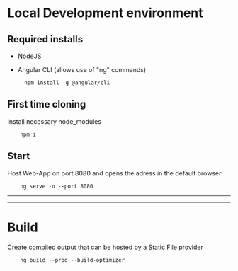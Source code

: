 # Local Development environment

## Required installs

* [NodeJS](https://nodejs.org/en/download/)
* Angular CLI (allows use of "ng" commands)

        npm install -g @angular/cli

## First time cloning 
Install necessary node_modules

        npm i

## Start
Host Web-App on port 8080 and opens the adress in the default browser

        ng serve -o --port 8080

___________________________
___________________________
# Build
Create compiled output that can be hosted by a Static File provider

        ng build --prod --build-optimizer
        
